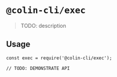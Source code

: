 # `@colin-cli/exec`

> TODO: description

## Usage

```
const exec = require('@colin-cli/exec');

// TODO: DEMONSTRATE API
```
